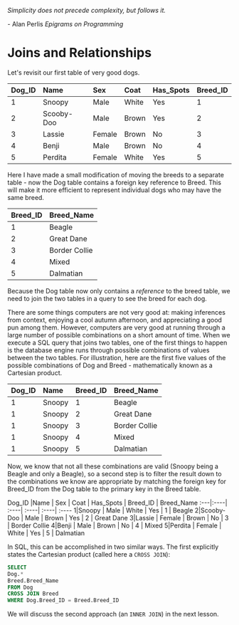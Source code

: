 *Simplicity does not precede complexity, but follows it.*

\- Alan Perlis *Epigrams on Programming*

# Joins and Relationships

Let's revisit our first table of very good dogs.

Dog_ID |Name | Sex | Coat | Has_Spots | Breed_ID
:---|:----| :----| :----| :----| :----
1|Snoopy | Male | White | Yes | 1
2|Scooby-Doo | Male | Brown | Yes | 2
3|Lassie | Female | Brown | No | 3
4|Benji | Male | Brown | No | 4
5|Perdita | Female | White | Yes | 5

Here I have made a small modification of moving the breeds to a separate table - now the Dog table contains a foreign key reference to Breed. This will make it more efficient to represent individual dogs who may have the same breed.

Breed_ID | Breed_Name
:--- | :---
1 | Beagle
2 | Great Dane 
3 | Border Collie
4 | Mixed
5 | Dalmatian

Because the Dog table now only contains a *reference* to the breed table, we need to join the two tables in a query to see the breed for each dog.

There are some things computers are not very good at: making inferences from context, enjoying a cool autumn afternoon, and appreciating a good pun among them. However, computers are very good at running through a large number of possible combinations on a short amount of time. When we execute a SQL query that joins two tables, one of the first things to happen is the database engine runs through possible combinations of values between the two tables. For illustration, here are the first five values of the possible combinations of Dog and Breed - mathematically known as a Cartesian product.

Dog_ID | Name | Breed_ID | Breed_Name
:--- | :--- | :--- | :---
1 | Snoopy | 1 | Beagle
1 | Snoopy | 2 | Great Dane 
1 | Snoopy | 3 | Border Collie
1 | Snoopy | 4 | Mixed
1 | Snoopy | 5 | Dalmatian

Now, we know that not all these combinations are valid (Snoopy being a Beagle and only a Beagle), so a second step is to filter the result down to the combinations we know are appropriate by matching the foreign key for Breed_ID from the Dog table to the primary key in the Breed table.

Dog_ID |Name | Sex | Coat | Has_Spots | Breed_ID | Breed_Name
:---|:----| :----| :----| :----| :----
1|Snoopy | Male | White | Yes     | 1  | Beagle
2|Scooby-Doo | Male | Brown | Yes | 2  | Great Dane 
3|Lassie | Female | Brown |    No | 3  | Border Collie
4|Benji | Male | Brown | No       | 4  | Mixed
5|Perdita | Female | White | Yes  | 5  | Dalmatian

In SQL, this can be accomplished in two similar ways. The first explicitly states the Cartesian product (called here a `CROSS JOIN`):

```sql
SELECT
Dog.*
Breed.Breed_Name
FROM Dog
CROSS JOIN Breed
WHERE Dog.Breed_ID = Breed.Breed_ID
```

We will discuss the second approach (an `INNER JOIN`) in the next lesson.

